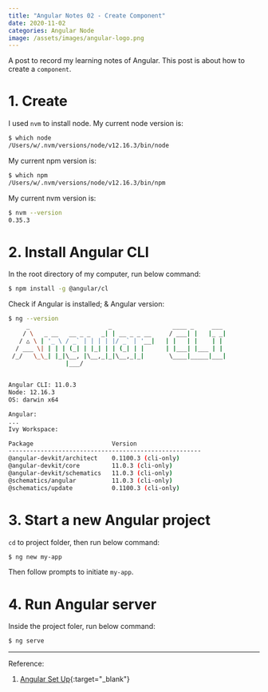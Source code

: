 ```yaml
---
title: "Angular Notes 02 - Create Component"
date: 2020-11-02
categories: Angular Node
image: /assets/images/angular-logo.png
---
```

<!--excerpt.start-->
A post to record my learning notes of Angular. <!--excerpt.end-->This post is about how to create a `component`.


# 1. Create  
I used `nvm` to install node. My current node version is:  
```sh
$ which node 
/Users/w/.nvm/versions/node/v12.16.3/bin/node
```  
My current npm version is:  
```sh
$ which npm
/Users/w/.nvm/versions/node/v12.16.3/bin/npm
```  
My current nvm version is:  
```sh
$ nvm --version
0.35.3
```  

# 2. Install Angular CLI  
In the root directory of my computer, run below command:  
```sh
$ npm install -g @angular/cl
```  
Check if Angular is installed; & Angular version:  
```sh
$ ng --version
     _                      _                 ____ _     ___
    / \   _ __   __ _ _   _| | __ _ _ __     / ___| |   |_ _|
   / △ \ | '_ \ / _` | | | | |/ _` | '__|   | |   | |    | |
  / ___ \| | | | (_| | |_| | | (_| | |      | |___| |___ | |
 /_/   \_\_| |_|\__, |\__,_|_|\__,_|_|       \____|_____|___|
                |___/
    

Angular CLI: 11.0.3
Node: 12.16.3
OS: darwin x64

Angular: 
... 
Ivy Workspace: 

Package                      Version
------------------------------------------------------
@angular-devkit/architect    0.1100.3 (cli-only)
@angular-devkit/core         11.0.3 (cli-only)
@angular-devkit/schematics   11.0.3 (cli-only)
@schematics/angular          11.0.3 (cli-only)
@schematics/update           0.1100.3 (cli-only)
```
 
# 3. Start a new Angular project 
`cd` to project folder, then run below command:  
```sh
$ ng new my-app
```  
Then follow prompts to initiate `my-app`.

# 4. Run Angular server  
Inside the project foler, run below command: 
```sh
$ ng serve
```  


***
Reference:   
1. [Angular Set Up](https://angular.io/guide/setup-local){:target="\_blank"}  


